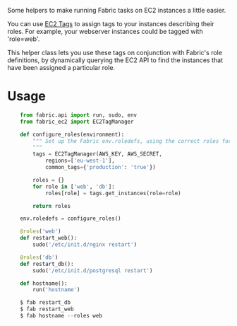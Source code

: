 Some helpers to make running Fabric tasks on EC2 instances a little easier.

You can use [EC2 Tags](http://docs.aws.amazon.com/AWSCloudFormation/latest/UserGuide/aws-properties-ec2-tags.html) to assign tags to your instances describing their roles. For example, your webserver instances could be tagged with 'role=web'.

This helper class lets you use these tags on conjunction with Fabric's role definitions, by dynamically querying the EC2 API to find the instances that have been assigned a particular role.

Usage
=====
```python
    from fabric.api import run, sudo, env
    from fabric_ec2 import EC2TagManager

    def configure_roles(environment):
        """ Set up the Fabric env.roledefs, using the correct roles for the given environment
        """
        tags = EC2TagManager(AWS_KEY, AWS_SECRET,
            regions=['eu-west-1'],
            common_tags={'production': 'true'})

        roles = {}
        for role in ['web', 'db']:
            roles[role] = tags.get_instances(role=role)

        return roles

    env.roledefs = configure_roles()

    @roles('web')
    def restart_web():
        sudo('/etc/init.d/nginx restart')

    @roles('db')
    def restart_db():
        sudo('/etc/init.d/postgresql restart')

    def hostname():
        run('hostname')

    $ fab restart_db
    $ fab restart_web
    $ fab hostname --roles web
```
